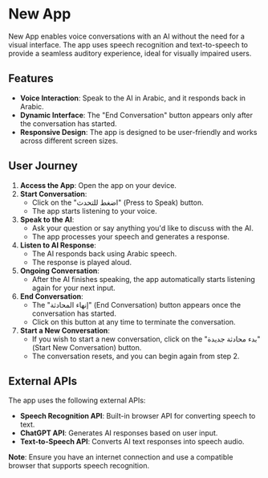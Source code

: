 # New App

New App enables voice conversations with an AI without the need for a visual interface. The app uses speech recognition and text-to-speech to provide a seamless auditory experience, ideal for visually impaired users.

## Features

- **Voice Interaction**: Speak to the AI in Arabic, and it responds back in Arabic.
- **Dynamic Interface**: The "End Conversation" button appears only after the conversation has started.
- **Responsive Design**: The app is designed to be user-friendly and works across different screen sizes.

## User Journey

1. **Access the App**: Open the app on your device.
2. **Start Conversation**:
   - Click on the "اضغط للتحدث" (Press to Speak) button.
   - The app starts listening to your voice.
3. **Speak to the AI**:
   - Ask your question or say anything you'd like to discuss with the AI.
   - The app processes your speech and generates a response.
4. **Listen to AI Response**:
   - The AI responds back using Arabic speech.
   - The response is played aloud.
5. **Ongoing Conversation**:
   - After the AI finishes speaking, the app automatically starts listening again for your next input.
6. **End Conversation**:
   - The "إنهاء المحادثة" (End Conversation) button appears once the conversation has started.
   - Click on this button at any time to terminate the conversation.
7. **Start a New Conversation**:
   - If you wish to start a new conversation, click on the "بدء محادثة جديدة" (Start New Conversation) button.
   - The conversation resets, and you can begin again from step 2.

## External APIs

The app uses the following external APIs:

- **Speech Recognition API**: Built-in browser API for converting speech to text.
- **ChatGPT API**: Generates AI responses based on user input.
- **Text-to-Speech API**: Converts AI text responses into speech audio.

**Note**: Ensure you have an internet connection and use a compatible browser that supports speech recognition.
